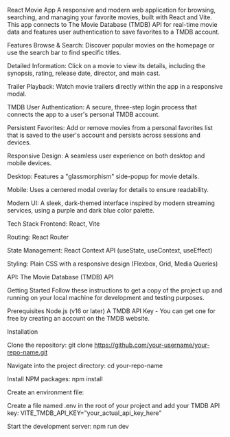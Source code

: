 React Movie App
A responsive and modern web application for browsing, searching, and managing your favorite movies, built with React and Vite. This app connects to The Movie Database (TMDB) API for real-time movie data and features user authentication to save favorites to a TMDB account.

Features
Browse & Search: Discover popular movies on the homepage or use the search bar to find specific titles.

Detailed Information: Click on a movie to view its details, including the synopsis, rating, release date, director, and main cast.

Trailer Playback: Watch movie trailers directly within the app in a responsive modal.

TMDB User Authentication: A secure, three-step login process that connects the app to a user's personal TMDB account.

Persistent Favorites: Add or remove movies from a personal favorites list that is saved to the user's account and persists across sessions and devices.

Responsive Design: A seamless user experience on both desktop and mobile devices.

Desktop: Features a "glassmorphism" side-popup for movie details.

Mobile: Uses a centered modal overlay for details to ensure readability.

Modern UI: A sleek, dark-themed interface inspired by modern streaming services, using a purple and dark blue color palette.

Tech Stack
Frontend: React, Vite

Routing: React Router

State Management: React Context API (useState, useContext, useEffect)

Styling: Plain CSS with a responsive design (Flexbox, Grid, Media Queries)

API: The Movie Database (TMDB) API

Getting Started
Follow these instructions to get a copy of the project up and running on your local machine for development and testing purposes.

Prerequisites
Node.js (v16 or later)
A TMDB API Key - You can get one for free by creating an account on the TMDB website.

Installation

Clone the repository:
git clone https://github.com/your-username/your-repo-name.git


Navigate into the project directory:
cd your-repo-name

Install NPM packages:
npm install


Create an environment file:

Create a file named .env in the root of your project and add your TMDB API key:
VITE_TMDB_API_KEY="your_actual_api_key_here"


Start the development server:
npm run dev